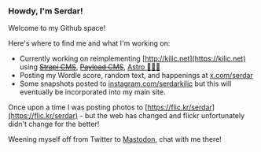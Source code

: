 ### Howdy, I'm Serdar!

Welcome to my Github space! 

Here's where to find me and what I'm working on:

- Currently working on reimplementing [http://kilic.net](https://kilic.net) using ~~[Strapi CMS](https://strapi.io)~~, ~~[Payload CMS](https://payloadcms.com)~~, [Astro 🚀🧑‍🚀](https://astro.build)
- Posting my Wordle score, random text, and happenings at [x.com/serdar](https://x.com/serdar)
- Some snapshots posted to [instagram.com/serdarkilic](https://instagram.com/serdarkilic) but this will eventually be incorporated into my main site.

Once upon a time I was posting photos to [https://flic.kr/serdar](https://flic.kr/serdar) - but the web has changed and flickr unfortunately didn't change for the better!

Weening myself off from Twitter to <a rel="me" href="https://hachyderm.io/@serdar">Mastodon</a>, chat with me there!
